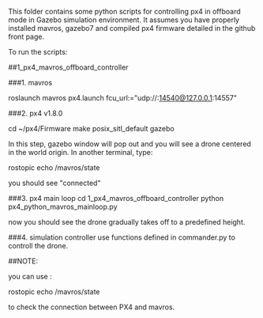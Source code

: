 This folder contains some python scripts for controlling px4 in offboard mode in Gazebo simulation environment. It assumes you have properly installed mavros, gazebo7 and compiled px4 firmware detailed in the github front page.

To run the scripts:

##1_px4_mavros_offboard_controller

###1. mavros

roslaunch mavros px4.launch fcu_url:="udp://:14540@127.0.0.1:14557"

###2. px4 v1.8.0

cd ~/px4/Firmware
make posix_sitl_default gazebo

In this step, gazebo window will pop out and you will see a drone centered in the world origin. In another terminal, type:

rostopic echo /mavros/state

you should see "connected"

###3. px4 main loop
cd 1_px4_mavros_offboard_controller
python px4_python_mavros_mainloop.py

now you should see the drone gradually takes off to a predefined height.

###4. simulation controller
use functions defined in commander.py to controll the drone.


##NOTE:

you can use :

rostopic echo /mavros/state

to check the connection between PX4 and mavros.
